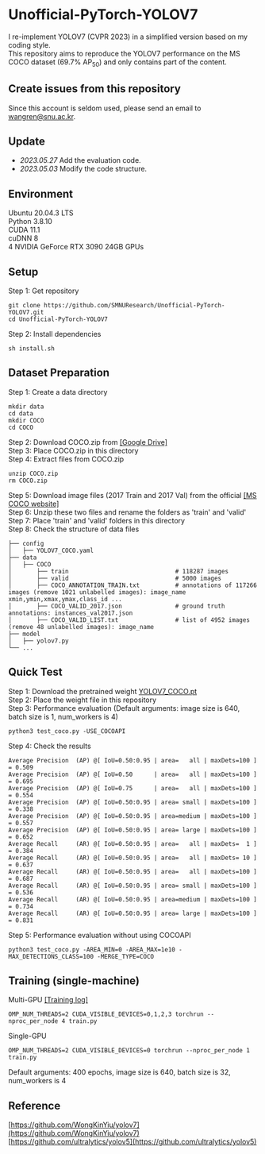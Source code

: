 # Unofficial-PyTorch-YOLOV7
I re-implement YOLOV7 (CVPR 2023) in a simplified version based on my coding style.  
This repository aims to reproduce the YOLOV7 performance on the MS COCO dataset (69.7% AP<sub>50</sub>) and only contains part of the content.
## Create issues from this repository
Since this account is seldom used, please send an email to wangren@snu.ac.kr.
## Update
- *2023.05.27* Add the evaluation code.
- *2023.05.03* Modify the code structure.
## Environment
Ubuntu 20.04.3 LTS  
Python 3.8.10  
CUDA 11.1  
cuDNN 8  
4 NVIDIA GeForce RTX 3090 24GB GPUs
## Setup
Step 1: Get repository  
```
git clone https://github.com/SMNUResearch/Unofficial-PyTorch-YOLOV7.git
cd Unofficial-PyTorch-YOLOV7
```
Step 2: Install dependencies  
```
sh install.sh
```
## Dataset Preparation
Step 1: Create a data directory
```
mkdir data
cd data
mkdir COCO
cd COCO
```
Step 2: Download COCO.zip from [[Google Drive]](https://drive.google.com/file/d/1FcIbbWalDVymehQIaIBBE4dEVNoPKQQF/view?usp=sharing)  
Step 3: Place COCO.zip in this directory  
Step 4: Extract files from COCO.zip  
```
unzip COCO.zip
rm COCO.zip
```
Step 5: Download image files (2017 Train and 2017 Val) from the official [[MS COCO website]](https://cocodataset.org/#download)  
Step 6: Unzip these two files and rename the folders as 'train' and 'valid'  
Step 7: Place 'train' and 'valid' folders in this directory  
Step 8: Check the structure of data files
```
├── config
│   ├── YOLOV7_COCO.yaml
├── data
│   ├── COCO
│       ├── train                              # 118287 images
│       ├── valid                              # 5000 images
│       ├── COCO_ANNOTATION_TRAIN.txt          # annotations of 117266 images (remove 1021 unlabelled images): image_name xmin,ymin,xmax,ymax,class_id ...
│       ├── COCO_VALID_2017.json               # ground truth annotations: instances_val2017.json
│       ├── COCO_VALID_LIST.txt                # list of 4952 images (remove 48 unlabelled images): image_name
├── model                              
│   ├── yolov7.py
└── ...
```
## Quick Test
Step 1: Download the pretrained weight [YOLOV7_COCO.pt](https://drive.google.com/file/d/1IQmu_GTC9tdVsnNj2aRr3h1W8vo7WeLI/view?usp=sharing)  
Step 2: Place the weight file in this repository  
Step 3: Performance evaluation (Default arguments: image size is 640, batch size is 1, num_workers is 4)
```
python3 test_coco.py -USE_COCOAPI
```
Step 4: Check the results
```
Average Precision  (AP) @[ IoU=0.50:0.95 | area=   all | maxDets=100 ] = 0.509
Average Precision  (AP) @[ IoU=0.50      | area=   all | maxDets=100 ] = 0.695
Average Precision  (AP) @[ IoU=0.75      | area=   all | maxDets=100 ] = 0.554
Average Precision  (AP) @[ IoU=0.50:0.95 | area= small | maxDets=100 ] = 0.338
Average Precision  (AP) @[ IoU=0.50:0.95 | area=medium | maxDets=100 ] = 0.557
Average Precision  (AP) @[ IoU=0.50:0.95 | area= large | maxDets=100 ] = 0.652
Average Recall     (AR) @[ IoU=0.50:0.95 | area=   all | maxDets=  1 ] = 0.384
Average Recall     (AR) @[ IoU=0.50:0.95 | area=   all | maxDets= 10 ] = 0.637
Average Recall     (AR) @[ IoU=0.50:0.95 | area=   all | maxDets=100 ] = 0.687
Average Recall     (AR) @[ IoU=0.50:0.95 | area= small | maxDets=100 ] = 0.536
Average Recall     (AR) @[ IoU=0.50:0.95 | area=medium | maxDets=100 ] = 0.734
Average Recall     (AR) @[ IoU=0.50:0.95 | area= large | maxDets=100 ] = 0.831
```
Step 5: Performance evaluation without using COCOAPI
```
python3 test_coco.py -AREA_MIN=0 -AREA_MAX=1e10 -MAX_DETECTIONS_CLASS=100 -MERGE_TYPE=COCO
```
## Training (single-machine)
Multi-GPU [[Training log]](https://drive.google.com/file/d/1vt3JsFbkHKaAavbQPKOVzd5UQdj-3B6x/view?usp=sharing)
```
OMP_NUM_THREADS=2 CUDA_VISIBLE_DEVICES=0,1,2,3 torchrun --nproc_per_node 4 train.py
```
Single-GPU
```
OMP_NUM_THREADS=2 CUDA_VISIBLE_DEVICES=0 torchrun --nproc_per_node 1 train.py
```
Default arguments: 400 epochs, image size is 640, batch size is 32, num_workers is 4
## Reference
[https://github.com/WongKinYiu/yolov7](https://github.com/WongKinYiu/yolov7)  
[https://github.com/ultralytics/yolov5](https://github.com/ultralytics/yolov5)
